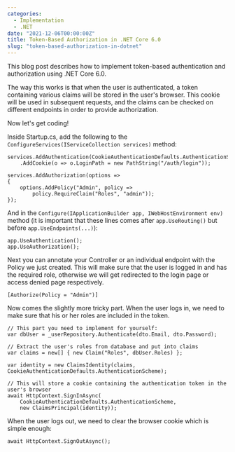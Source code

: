 ```yaml
---
categories:
  - Implementation
  - .NET
date: "2021-12-06T00:00:00Z"
title: Token-Based Authorization in .NET Core 6.0
slug: "token-based-authorization-in-dotnet"
---
```


This blog post describes how to implement token-based authentication and authorization using .NET Core 6.0.

The way this works is that when the user is authenticated, a token containing various claims will be stored in the user's browser.
This cookie will be used in subsequent requests, and the claims can be checked on different endpoints in order to provide authorization.

Now let's get coding!

Inside Startup.cs, add the following to the `ConfigureServices(IServiceCollection services)` method:

```
services.AddAuthentication(CookieAuthenticationDefaults.AuthenticationScheme)
    .AddCookie(o => o.LoginPath = new PathString("/auth/login"));

services.AddAuthorization(options =>
{
    options.AddPolicy("Admin", policy =>
        policy.RequireClaim("Roles", "admin"));
});
```

And in the `Configure(IApplicationBuilder app, IWebHostEnvironment env)` method (it is important that these lines comes after `app.UseRouting()` but before `app.UseEndpoints(...)`):

```
app.UseAuthentication();
app.UseAuthorization();
```

Next you can annotate your Controller or an individual endpoint with the Policy we just created. This will make sure that the user is logged in and has the required role, otherwise we will get redirected to the login page or access denied page respectively.

```
[Authorize(Policy = "Admin")]
```

Now comes the slightly more tricky part. When the user logs in, we need to make sure that his or her roles are included in the token.

```
// This part you need to implement for yourself:
var dbUser = _userRepository.Authenticate(dto.Email, dto.Password);

// Extract the user's roles from database and put into claims
var claims = new[] { new Claim("Roles", dbUser.Roles) };

var identity = new ClaimsIdentity(claims, CookieAuthenticationDefaults.AuthenticationScheme);

// This will store a cookie containing the authentication token in the user's browser
await HttpContext.SignInAsync(
    CookieAuthenticationDefaults.AuthenticationScheme, 
    new ClaimsPrincipal(identity));
```

When the user logs out, we need to clear the browser cookie which is simple enough:

```
await HttpContext.SignOutAsync();
```

